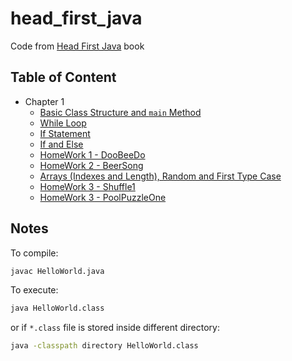 # head_first_java

Code from [Head First Java](https://www.amazon.com/Head-First-Java-Kathy-Sierra/dp/0596009208) book

## Table of Content

- Chapter 1
  - [Basic Class Structure and `main` Method](chapter1/MyFirstApp.java)
  - [While Loop](chapter1/WhileExample.java)
  - [If Statement](chapter1/IfTest.java)
  - [If and Else](chapter1/IfTest2.java)
  - [HomeWork 1 - DooBeeDo](chapter1/DooBee.java)
  - [HomeWork 2 - BeerSong](chapter1/BeerSong.java)
  - [Arrays (Indexes and Length), Random and First Type Case](chapter1/PhraseOMatic.java)
  - [HomeWork 3 - Shuffle1](chapter1/Shuffle1.java)
  - [HomeWork 3 - PoolPuzzleOne](chapter1/PoolPuzzleOne.java)

## Notes

To compile:

```bash
javac HelloWorld.java
```

To execute:

```bash
java HelloWorld.class
```

or if `*.class` file is stored inside different directory:

```bash
java -classpath directory HelloWorld.class
```
